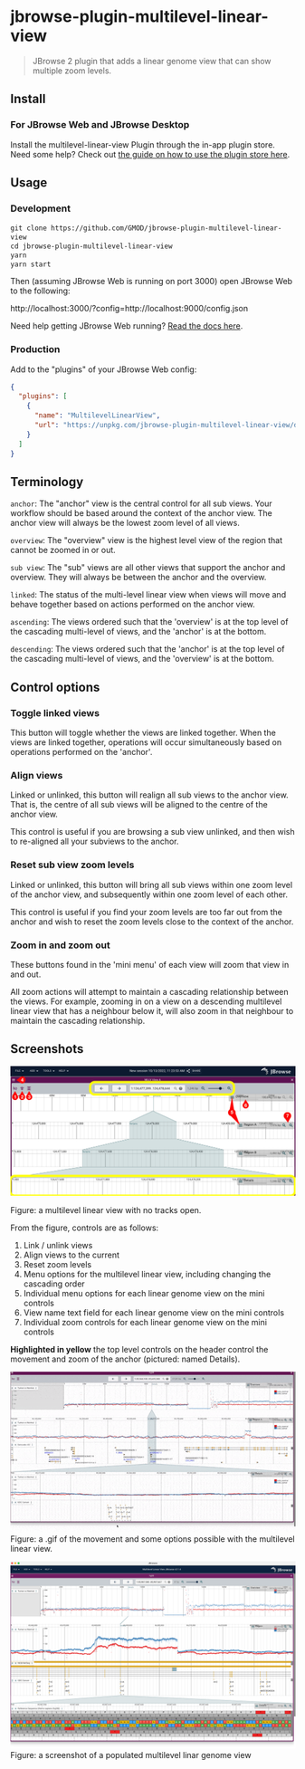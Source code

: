 # jbrowse-plugin-multilevel-linear-view

> JBrowse 2 plugin that adds a linear genome view that can show multiple zoom levels.

## Install

### For JBrowse Web and JBrowse Desktop

Install the multilevel-linear-view Plugin through the in-app plugin store. Need some help? Check out [the guide on how to use the plugin store here](https://jbrowse.org/jb2/docs/user_guide/#using-the-plugin-store).

## Usage

### Development

```
git clone https://github.com/GMOD/jbrowse-plugin-multilevel-linear-view
cd jbrowse-plugin-multilevel-linear-view
yarn
yarn start
```

Then (assuming JBrowse Web is running on port 3000) open JBrowse Web to the following:

http://localhost:3000/?config=http://localhost:9000/config.json

Need help getting JBrowse Web running? [Read the docs here](https://jbrowse.org/jb2/docs/quickstart_web).

### Production

Add to the "plugins" of your JBrowse Web config:

```json
{
  "plugins": [
    {
      "name": "MultilevelLinearView",
      "url": "https://unpkg.com/jbrowse-plugin-multilevel-linear-view/dist/jbrowse-plugin-multilevel-linear-view.umd.production.min.js"
    }
  ]
}
```

## Terminology

`anchor`: The "anchor" view is the central control for all sub views. Your workflow should be based around the context of the anchor view. The anchor view will always be the lowest zoom level of all views.

`overview`: The "overview" view is the highest level view of the region that cannot be zoomed in or out.

`sub view`: The "sub" views are all other views that support the anchor and overview. They will always be between the anchor and the
overview.

`linked`: The status of the multi-level linear view when views will move and behave together based on actions performed on the anchor view.

`ascending`: The views ordered such that the 'overview' is at the top level of the cascading multi-level of views, and the 'anchor' is at the bottom.

`descending`: The views ordered such that the 'anchor' is at the top level of the cascading multi-level of views, and the 'overview' is at the bottom.

## Control options

### Toggle linked views

This button will toggle whether the views are linked together. When the views are linked together, operations will occur simultaneously based on operations performed on the 'anchor'.

### Align views

Linked or unlinked, this button will realign all sub views to the anchor view. That is, the centre of all sub views will be aligned to the centre of the anchor view.

This control is useful if you are browsing a sub view unlinked, and then wish to re-aligned all your subviews to the anchor.

### Reset sub view zoom levels

Linked or unlinked, this button will bring all sub views within one zoom level of the anchor view, and subsequently within one zoom level of each other.

This control is useful if you find your zoom levels are too far out from the anchor and wish to reset the zoom levels close to the context of the anchor.

### Zoom in and zoom out

These buttons found in the 'mini menu' of each view will zoom that view in and out.

All zoom actions will attempt to maintain a cascading relationship between the views. For example, zooming in on a view on a descending multilevel linear view that has a neighbour below it, will also zoom in that neighbour to maintain the cascading relationship.

## Screenshots

![](img/mllv_general.png)

Figure: a multilevel linear view with no tracks open.

From the figure, controls are as follows:

1. Link / unlink views
2. Align views to the current
3. Reset zoom levels
4. Menu options for the multilevel linear view, including changing the cascading order
5. Individual menu options for each linear genome view on the mini controls
6. View name text field for each linear genome view on the mini controls
7. Individual zoom controls for each linear genome view on the mini controls

**Highlighted in yellow** the top level controls on the header control the movement and zoom of the anchor (pictured: named Details).

![](img/mllv.gif)
<br>
Figure: a .gif of the movement and some options possible with the multilevel linear view.

![](img/mllv_span.png)
Figure: a screenshot of a populated multilevel linar genome view

